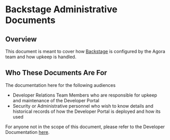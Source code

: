 # Backstage Administrative Documents

## Overview

This document is meant to cover how [Backstage](https://backstage.io/) is
configured by the Agora team and how upkeep is handled.

## Who These Documents Are For

The documentation here for the following audiences

* Developer Relations Team Members who are responsible for upkeep and maintenance of the Developer Portal
* Security or Administrative personnel who wish to know details and historical records of how the Developer Portal is deployed and how its used

For anyone not in the scope of this document, please refer to the Developer Documentation [here](https://developer.woven-city.toyota/docs/default/component/backstage-website).
